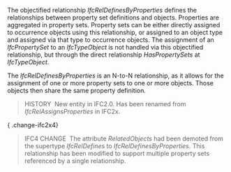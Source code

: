 The objectified relationship _IfcRelDefinesByProperties_ defines the relationships between property set definitions and objects. Properties are aggregated in property sets. Property sets can be either directly assigned to occurrence objects using this relationship, or assigned to an object type and assigned via that type to occurrence objects. The assignment of an _IfcPropertySet_ to an _IfcTypeObject_ is not handled via this objectified relationship, but through the direct relationship _HasPropertySets_ at _IfcTypeObject_.

The _IfcRelDefinesByProperties_ is an N-to-N relationship, as it allows for the assignment of one or more property sets to one or more objects. Those objects then share the same property definition.

> HISTORY&nbsp; New entity in IFC2.0. Has been renamed from _IfcRelAssignsProperties_ in IFC2x.

{ .change-ifc2x4}
> IFC4 CHANGE&nbsp; The attribute _RelatedObjects_ had been demoted from the supertype _IfcRelDefines_ to _IfcRelDefinesByProperties_. This relationship has been modified to support multiple property sets referenced by a single relationship.
